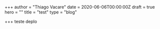 +++
author = "Thiago Vacare"
date = 2020-06-06T00:00:00Z
draft = true
hero = ""
title = "test"
type = "blog"

+++
teste deplo